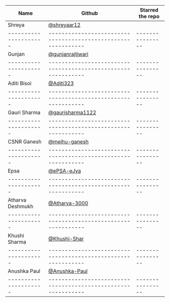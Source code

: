 | Name                  | Github                                                        | Starred the repo |
| --------------------- | ------------------------------------------------------------- | ---------------- |
| Shreya                |       [@shreyaar12](https://github.com/Shreyaar12)            |                  |
| --------------------- | ------------------------------------------------------------- | ---------------- |
| Gunjan                |       [@gunjanrajtiwari](https://github.com/gunjanrajtiwari)  |                  |
| --------------------- | ------------------------------------------------------------- | ---------------- |
|Aditi Bisoi            |       [@Aditi323](https://github.com/Aditi323)                |                  |
| --------------------- | ------------------------------------------------------------- | ---------------- |
|Gauri Sharma           |       [@gaurisharma1122](https://github.com/gaurisharma1122)  |                  |
| --------------------- | ------------------------------------------------------------- | ---------------- |
|CSNR Ganesh           |       [@meihu-ganesh](https://github.com/meihu-ganesh/)        |                  |
| --------------------- | ------------------------------------------------------------- | ---------------- |
|Epsa           |       [@ePSA-eJya](https://github.com/ePSA-eJya)                      |                  |
| --------------------- | ------------------------------------------------------------- | ---------------- |
|Atharva Deshmukh       |       [@Atharva-3000](https://github.com/Atharva-3000)        |                  |
| --------------------- | ------------------------------------------------------------- | ---------------- |
| Khushi Sharma         |      [@Khushi-Shar](https://github.com/Khushi-Shar)           |                  |
| --------------------- | ------------------------------------------------------------- | ---------------- |
| Anushka Paul          |  [@Anushka-Paul](https://github.com/pilipi-puu-puu)           |                  |
| --------------------- | ------------------------------------------------------------- | ---------------- |
